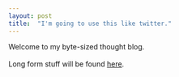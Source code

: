 ```yaml
---
layout: post
title:  "I'm going to use this like twitter."
---
```


<div dir="ltr"><div>Welcome to my byte-sized thought blog.</div><div><br></div><div>Long form stuff will be found <a href="http://atharvaraykar.me">here</a>.<br></div></div>
